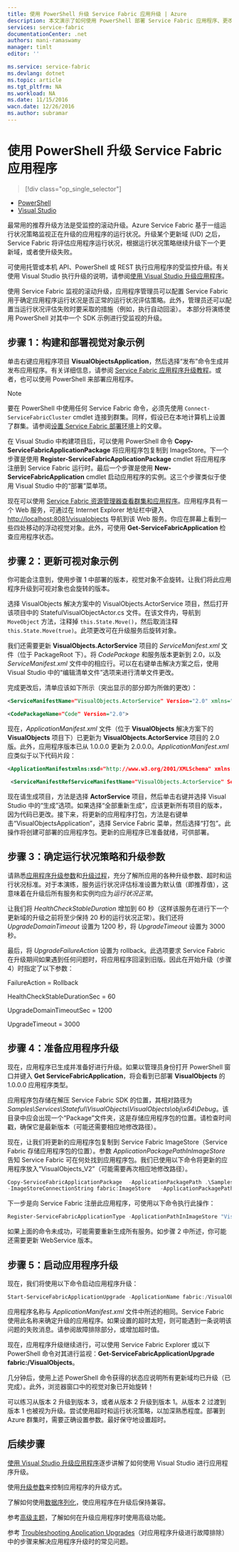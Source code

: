 ```yaml
---
title: 使用 PowerShell 升级 Service Fabric 应用升级 | Azure
description: 本文演示了如何使用 PowerShell 部署 Service Fabric 应用程序、更改代码，以及进行升级。
services: service-fabric
documentationCenter: .net
authors: mani-ramaswamy
manager: timlt
editor: ''

ms.service: service-fabric
ms.devlang: dotnet
ms.topic: article
ms.tgt_pltfrm: NA
ms.workload: NA
ms.date: 11/15/2016
wacn.date: 12/26/2016
ms.author: subramar
---
```


# 使用 PowerShell 升级 Service Fabric 应用程序
>[!div class="op_single_selector"]
- [PowerShell](./service-fabric-application-upgrade-tutorial-powershell.md)
- [Visual Studio](./service-fabric-application-upgrade-tutorial.md)

最常用的推荐升级方法是受监控的滚动升级。Azure Service Fabric 基于一组运行状况策略监视正在升级的应用程序的运行状况。升级某个更新域 (UD) 之后，Service Fabric 将评估应用程序运行状况，根据运行状况策略继续升级下一个更新域，或者使升级失败。

可使用托管或本机 API、PowerShell 或 REST 执行应用程序的受监控升级。有关使用 Visual Studio 执行升级的说明，请参阅[使用 Visual Studio 升级应用程序](./service-fabric-application-upgrade-tutorial.md)。

使用 Service Fabric 监视的滚动升级，应用程序管理员可以配置 Service Fabric 用于确定应用程序运行状况是否正常的运行状况评估策略。此外，管理员还可以配置当运行状况评估失败时要采取的措施（例如，执行自动回滚）。 本部分将演练使用 PowerShell 对其中一个 SDK 示例进行受监视的升级。

## 步骤 1：构建和部署视觉对象示例
单击右键应用程序项目 **VisualObjectsApplication**，然后选择“发布”命令生成并发布应用程序。有关详细信息，请参阅 [Service Fabric 应用程序升级教程](./service-fabric-application-upgrade-tutorial.md)。或者，也可以使用 PowerShell 来部署应用程序。

> [!NOTE]
> 要在 PowerShell 中使用任何 Service Fabric 命令，必须先使用 `Connect-ServiceFabricCluster` cmdlet 连接到群集。同样，假设已在本地计算机上设置了群集。请参阅[设置 Service Fabric 部署环境](./service-fabric-get-started.md)上的文章。

在 Visual Studio 中构建项目后，可以使用 PowerShell 命令 **Copy-ServiceFabricApplicationPackage** 将应用程序包复制到 ImageStore。下一个步骤是使用 **Register-ServiceFabricApplicationPackage** cmdlet 将应用程序注册到 Service Fabric 运行时。最后一个步骤是使用 **New-ServiceFabricApplication** cmdlet 启动应用程序的实例。这三个步骤类似于使用 Visual Studio 中的“部署”菜单项。

现在可以使用 [Service Fabric 资源管理器查看群集和应用程序](./service-fabric-visualizing-your-cluster.md)。应用程序具有一个 Web 服务，可通过在 Internet Explorer 地址栏中键入 [http://localhost:8081/visualobjects](http://localhost:8081/visualobjects) 导航到该 Web 服务。你应在屏幕上看到一些四处移动的浮动视觉对象。此外，可使用 **Get-ServiceFabricApplication** 检查应用程序状态。

## 步骤 2：更新可视对象示例
你可能会注意到，使用步骤 1 中部署的版本，视觉对象不会旋转。让我们将此应用程序升级到可视对象也会旋转的版本。

选择 VisualObjects 解决方案中的 VisualObjects.ActorService 项目，然后打开该项目中的 StatefulVisualObjectActor.cs 文件。在该文件内，导航到 `MoveObject` 方法，注释掉 `this.State.Move()`，然后取消注释 `this.State.Move(true)`。此项更改可在升级服务后旋转对象。

我们还需要更新 **VisualObjects.ActorService** 项目的 *ServiceManifest.xml* 文件（位于 PackageRoot 下）。将 *CodePackage* 和服务版本更新到 2.0，以及 *ServiceManifest.xml* 文件中的相应行。可以在右键单击解决方案之后，使用 Visual Studio 中的“编辑清单文件”选项来进行清单文件更改。

完成更改后，清单应该如下所示（突出显示的部分即为所做的更改）：

```xml
<ServiceManifestName="VisualObjects.ActorService" Version="2.0" xmlns="http://schemas.microsoft.com/2011/01/fabric" xmlns:xsi="http://www.w3.org/2001/XMLSchema-instance">

<CodePackageName="Code" Version="2.0">
```

现在，*ApplicationManifest.xml* 文件（位于 **VisualObjects** 解决方案下的 **VisualObjects** 项目下）已更新为 **VisualObjects.ActorService** 项目的 2.0 版。此外，应用程序版本已从 1.0.0.0 更新为 2.0.0.0。*ApplicationManifest.xml* 应类似于以下代码片段：

```xml
<ApplicationManifestxmlns:xsd="http://www.w3.org/2001/XMLSchema" xmlns:xsi="http://www.w3.org/2001/XMLSchema-instance" ApplicationTypeName="VisualObjects" ApplicationTypeVersion="2.0.0.0" xmlns="http://schemas.microsoft.com/2011/01/fabric">

 <ServiceManifestRefServiceManifestName="VisualObjects.ActorService" ServiceManifestVersion="2.0" />
```

现在请生成项目，方法是选择 **ActorService** 项目，然后单击右键并选择 Visual Studio 中的“生成”选项。如果选择“全部重新生成”，应该更新所有项目的版本，因为代码已更改。接下来，将更新的应用程序打包，方法是右键单击“VisualObjectsApplication”，选择 Service Fabric 菜单，然后选择“打包”。此操作将创建可部署的应用程序包。更新的应用程序已准备就绪，可供部署。

## 步骤 3：确定运行状况策略和升级参数
请熟悉[应用程序升级参数](./service-fabric-application-upgrade-parameters.md)和[升级过程](./service-fabric-application-upgrade.md)，充分了解所应用的各种升级参数、超时和运行状况标准。对于本演练，服务运行状况评估标准设置为默认值（即推荐值），这意味着在升级后所有服务和实例均应为*运行状况正常*。

让我们将 *HealthCheckStableDuration* 增加到 60 秒（这样该服务在进行下一个更新域的升级之前将至少保持 20 秒的运行状况正常）。我们还将 *UpgradeDomainTimeout* 设置为 1200 秒，将 *UpgradeTimeout* 设置为 3000 秒。

最后，将 *UpgradeFailureAction* 设置为 rollback。此选项要求 Service Fabric 在升级期间如果遇到任何问题时，将应用程序回滚到旧版。因此在开始升级（步骤 4）时指定了以下参数：

FailureAction = Rollback

HealthCheckStableDurationSec = 60

UpgradeDomainTimeoutSec = 1200

UpgradeTimeout = 3000

## 步骤 4：准备应用程序升级
现在，应用程序已生成并准备好进行升级。如果以管理员身份打开 PowerShell 窗口并键入 **Get ServiceFabricApplication**，将会看到已部署 **VisualObjects** 的 1.0.0.0 应用程序类型。

应用程序包存储在解压 Service Fabric SDK 的位置，其相对路径为 *Samples\\Services\\Stateful\\VisualObjects\\VisualObjects\\obj\\x64\\Debug*。该目录中应会出现一个“Package”文件夹，这是存储应用程序包的位置。请检查时间戳，确保它是最新版本（可能还需要相应地修改路径）。

现在，让我们将更新的应用程序包复制到 Service Fabric ImageStore（Service Fabric 存储应用程序包的位置）。参数 *ApplicationPackagePathInImageStore* 告知 Service Fabric 可在何处找到应用程序包。我们已使用以下命令将更新的应用程序放入“VisualObjects\_V2”（可能需要再次相应地修改路径）。

```powershell
Copy-ServiceFabricApplicationPackage  -ApplicationPackagePath .\Samples\Services\Stateful\VisualObjects\VisualObjects\obj\x64\Debug\Package
-ImageStoreConnectionString fabric:ImageStore   -ApplicationPackagePathInImageStore "VisualObjects\_V2"
```

下一步是向 Service Fabric 注册此应用程序，可使用以下命令执行此操作：

```powershell
Register-ServiceFabricApplicationType -ApplicationPathInImageStore "VisualObjects\_V2"
```

如果上面的命令未成功，可能需要重新生成所有服务。如步骤 2 中所述，你可能还需要更新 WebService 版本。

## 步骤 5：启动应用程序升级
现在，我们将使用以下命令启动应用程序升级：

```powershell
Start-ServiceFabricApplicationUpgrade -ApplicationName fabric:/VisualObjects -ApplicationTypeVersion 2.0.0.0 -HealthCheckStableDurationSec 60 -UpgradeDomainTimeoutSec 1200 -UpgradeTimeout 3000   -FailureAction Rollback -Monitored
```

应用程序名称与 *ApplicationManifest.xml* 文件中所述的相同。Service Fabric 使用此名称来确定升级的应用程序。如果设置的超时太短，则可能遇到一条说明该问题的失败消息。请参阅故障排除部分，或增加超时值。

现在，应用程序升级继续进行，可以使用 Service Fabric Explorer 或以下 PowerShell 命令对其进行监视：**Get-ServiceFabricApplicationUpgrade fabric:/VisualObjects**。

几分钟后，使用上述 PowerShell 命令获得的状态应说明所有更新域均已升级（已完成）。此外，浏览器窗口中的视觉对象已开始旋转！

可以练习从版本 2 升级到版本 3，或者从版本 2 升级到版本 1。从版本 2 过渡到版本 1 也被视为升级。尝试使用超时和运行状况策略，以加深熟悉程度。部署到 Azure 群集时，需要正确设置参数。最好保守地设置超时。

## 后续步骤

[使用 Visual Studio 升级应用程序](./service-fabric-application-upgrade-tutorial.md)逐步讲解了如何使用 Visual Studio 进行应用程序升级。

使用[升级参数](./service-fabric-application-upgrade-parameters.md)来控制应用程序的升级方式。

了解如何使用[数据序列化](./service-fabric-application-upgrade-data-serialization.md)，使应用程序在升级后保持兼容。

参考[高级主题](./service-fabric-application-upgrade-advanced.md)，了解如何在升级应用程序时使用高级功能。

参考 [Troubleshooting Application Upgrades](./service-fabric-application-upgrade-troubleshooting.md)（对应用程序升级进行故障排除）中的步骤来解决应用程序升级时的常见问题。

<!---HONumber=Mooncake_1219_2016-->
